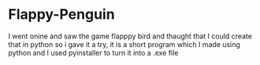 # Flappy-Penguin
I went onine and saw the game flapppy bird and thaught that I could create that in python so i gave it a try, it is a short program which I made using python and I used pyinstaller to turn it into a .exe file

